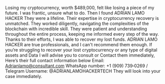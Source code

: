 Losing my cryptocurrency, worth $489,000, felt like losing a piece of my future.  I was frantic, unsure what to do.  Then I found ADRIAN LAMO HACKER They were a lifeline.  Their expertise in cryptocurrency recovery is unmatched.  They worked diligently, navigating the complexities of the blockchain with incredible skill.  They were patient and understanding throughout the entire process, keeping me informed every step of the way.  Thanks to their efforts, I was able to recover my lost funds.  ADRIAN LAMO HACKER are true professionals, and I can't recommend them enough. If you’re struggling to recover your lost cryptocurrency or any type of digital assets and Data I will advise you to consult or Contact them immediately, Here’s their full contact information below
Email: Adrianlamo@consultant.com
WhatsApp number: ‪+1 (909) 739‑0269‬ / Telegram Username: @ADRIANLAMOHACKERTECH They will look into your case immediately.
